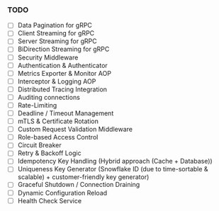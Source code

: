 ### TODO

- [ ] Data Pagination for gRPC
- [ ] Client Streaming for gRPC
- [ ] Server Streaming for gRPC
- [ ] BiDirection Streaming for gRPC
- [ ] Security Middleware
- [ ] Authentication & Authenticator
- [ ] Metrics Exporter & Monitor AOP
- [ ] Interceptor & Logging AOP
- [ ] Distributed Tracing Integration
- [ ] Auditing connections
- [ ] Rate-Limiting
- [ ] Deadline / Timeout Management
- [ ] mTLS & Certificate Rotation
- [ ] Custom Request Validation Middleware
- [ ] Role-based Access Control
- [ ] Circuit Breaker
- [ ] Retry & Backoff Logic
- [ ] Idempotency Key Handling (Hybrid approach (Cache + Database))
- [ ] Uniqueness Key Generator (Snowflake ID (due to time-sortable & scalable) + customer-friendly key generator)
- [ ] Graceful Shutdown / Connection Draining
- [ ] Dynamic Configuration Reload
- [ ] Health Check Service